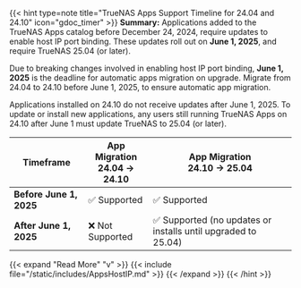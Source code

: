 &NewLine;

{{< hint type=note title="TrueNAS Apps Support Timeline for 24.04 and 24.10" icon="gdoc_timer" >}}
**Summary:**
Applications added to the TrueNAS Apps catalog before December 24, 2024, require updates to enable host IP port binding.
These updates roll out on **June 1, 2025**, and require TrueNAS 25.04 (or later).

Due to breaking changes involved in enabling host IP port binding, **June 1, 2025** is the deadline for automatic apps migration on upgrade.
Migrate from 24.04 to 24.10 before June 1, 2025, to ensure automatic app migration.

Applications installed on 24.10 do not receive updates after June 1, 2025.
To update or install new applications, any users still running TrueNAS Apps on 24.10 after June 1 must update TrueNAS to 25.04 (or later).

<div class="no-highlight-table">
<table>
  <thead>
    <tr>
      <th>Timeframe</th>
      <th>App Migration <br> 24.04 → 24.10</th>
      <th>App Migration <br> 24.10 → 25.04</th>
    </tr>
  </thead>
  <tbody>
    <tr>
      <td><strong>Before June 1, 2025</strong></td>
      <td>✅ Supported</td>
      <td>✅ Supported</td>
    </tr>
    <tr>
      <td><strong>After June 1, 2025</strong></td>
      <td>❌ Not Supported</td>
      <td>✅ Supported (no updates or installs until upgraded to 25.04)</td>
    </tr>
  </tbody>
</table>
</div>

{{< expand "Read More" "v" >}}
{{< include file="/static/includes/AppsHostIP.md" >}}
{{< /expand >}}
{{< /hint >}}
